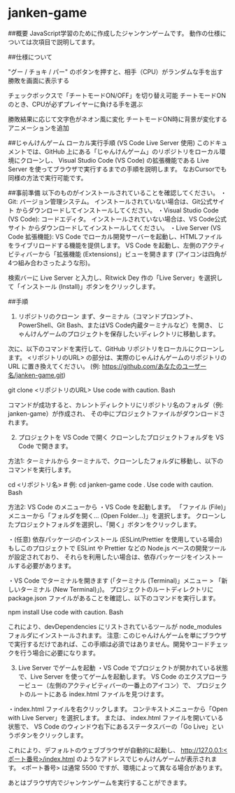 # janken-game

##概要
JavaScript学習のために作成したジャンケンゲームです。
動作の仕様については次項目で説明してます。


##仕様について

"グー / チョキ / パー" のボタンを押すと、相手（CPU）がランダムな手を出す
勝敗を画面に表示する

チェックボックスで「チートモードON/OFF」を切り替え可能
チートモードONのとき、CPUが必ずプレイヤーに負ける手を選ぶ

勝敗結果に応じて文字色がネオン風に変化
チートモードON時に背景が変化するアニメーションを追加


##じゃんけんゲーム ローカル実行手順 (VS Code Live Server 使用)
このドキュメントでは、GitHub 上にある「じゃんけんゲーム」のリポジトリをローカル環境にクローンし、
Visual Studio Code (VS Code) の拡張機能である Live Server を使ってブラウザで実行するまでの手順を説明します。
なおCursorでも同様の方法で実行可能です。


##事前準備
以下のものがインストールされていることを確認してください。
・Git: バージョン管理システム。
インストールされていない場合は、Git公式サイト からダウンロードしてインストールしてください。
・Visual Studio Code (VS Code): コードエディタ。
インストールされていない場合は、VS Code公式サイト からダウンロードしてインストールしてください。
・Live Server (VS Code 拡張機能): VS Code でローカル開発サーバーを起動し、HTMLファイルをライブリロードする機能を提供します。
VS Code を起動し、左側のアクティビティバーから「拡張機能 (Extensions)」ビューを開きます (アイコンは四角が4つ組み合わさったような形)。

検索バーに Live Server と入力し、Ritwick Dey 作の「Live Server」を選択して「インストール (Install)」ボタンをクリックします。


##手順
1. リポジトリのクローン
まず、ターミナル（コマンドプロンプト、PowerShell、Git Bash、またはVS Code内蔵ターミナルなど）を開き、
じゃんけんゲームのプロジェクトを保存したいディレクトリに移動します。

次に、以下のコマンドを実行して、GitHub リポジトリをローカルにクローンします。
<リポジトリのURL> の部分は、実際のじゃんけんゲームのリポジトリの URL に置き換えてください。
(例: https://github.com/あなたのユーザー名/janken-game.git)

git clone <リポジトリのURL>
Use code with caution.
Bash

コマンドが成功すると、カレントディレクトリにリポジトリ名のフォルダ（例: janken-game）が作成され、
その中にプロジェクトファイルがダウンロードされます。

2. プロジェクトを VS Code で開く
クローンしたプロジェクトフォルダを VS Code で開きます。

方法1: ターミナルから
ターミナルで、クローンしたフォルダに移動し、以下のコマンドを実行します。

cd <リポジトリ名>  # 例: cd janken-game
code .
Use code with caution.
Bash

方法2: VS Code のメニューから
・VS Code を起動します。
「ファイル (File)」メニューから「フォルダを開く... (Open Folder...)」を選択します。
クローンしたプロジェクトフォルダを選択し、「開く」ボタンをクリックします。

・(任意) 依存パッケージのインストール (ESLint/Prettier を使用している場合)
もしこのプロジェクトで ESLint や Prettier などの Node.js ベースの開発ツールが設定されており、
それらを利用したい場合は、依存パッケージをインストールする必要があります。

・VS Code でターミナルを開きます (「ターミナル (Terminal)」メニュー > 「新しいターミナル (New Terminal)」)。
プロジェクトのルートディレクトリに package.json ファイルがあることを確認し、以下のコマンドを実行します。

npm install
Use code with caution.
Bash

これにより、devDependencies にリストされているツールが node_modules フォルダにインストールされます。
注意: このじゃんけんゲームを単にブラウザで実行するだけであれば、この手順は必須ではありません。開発やコードチェックを行う場合に必要になります。

3. Live Server でゲームを起動
・VS Code でプロジェクトが開かれている状態で、Live Server を使ってゲームを起動します。
VS Code のエクスプローラービュー（左側のアクティビティバーの一番上のアイコン）で、
プロジェクトのルートにある index.html ファイルを見つけます。

・index.html ファイルを右クリックします。
コンテキストメニューから「Open with Live Server」を選択します。
または、
index.html ファイルを開いている状態で、
VS Code のウィンドウ右下にあるステータスバーの「Go Live」というボタンをクリックします。

これにより、デフォルトのウェブブラウザが自動的に起動し、
http://127.0.0.1:<ポート番号>/index.html のようなアドレスでじゃんけんゲームが表示されます。
<ポート番号> は通常 5500 ですが、環境によって異なる場合があります。

あとはブラウザ内でジャンケンゲームを実行することができます。
